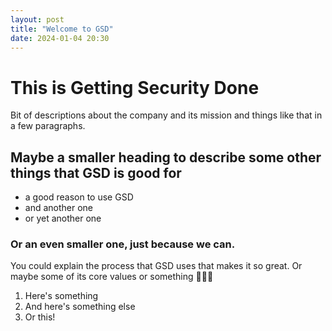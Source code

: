 ```yaml
---
layout: post
title: "Welcome to GSD"
date: 2024-01-04 20:30
---
```


# This is Getting Security Done

Bit of descriptions about the company and its mission and things like that in a few paragraphs.

## Maybe a smaller heading to describe some other things that GSD is good for

- a good reason to use GSD
- and another one
- or yet another one

### Or an even smaller one, just because we can.
You could explain the process that GSD uses that makes it so great. Or maybe some of its core values or something 🤷🏼‍♀️

1. Here's something
2. And here's something else
3. Or this!
